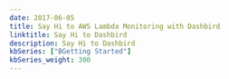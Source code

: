 ```yaml
---
date: 2017-06-05
title: Say Hi to AWS Lambda Monitoring with Dashbird
linktitle: Say Hi to Dashbird
description: Say Hi to Dashbird
kbSeries: ["BGetting Started"]
kbSeries_weight: 300
---
```

